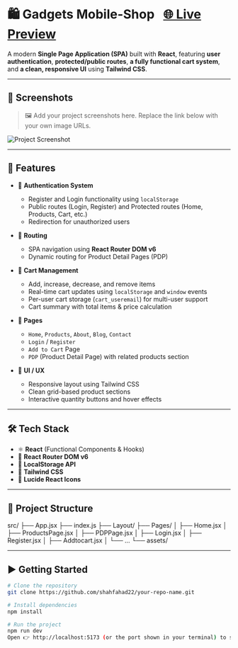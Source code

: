 # 🛍️ Gadgets Mobile-Shop &nbsp;&nbsp;[🌐 **Live Preview**](https://your-live-site-link.com)

A modern **Single Page Application (SPA)** built with **React**, featuring **user authentication**, **protected/public routes**, **a fully functional cart system**, and **a clean, responsive UI** using **Tailwind CSS**.

---

## 📸 Screenshots

> 🖼️ Add your project screenshots here. Replace the link below with your own image URLs.

![Project Screenshot](https://via.placeholder.com/1200x600.png?text=Your+Screenshot+Here)

---

## 🚀 Features

- 🔐 **Authentication System**  
  - Register and Login functionality using `localStorage`  
  - Public routes (Login, Register) and Protected routes (Home, Products, Cart, etc.)  
  - Redirection for unauthorized users  

- 🧭 **Routing**  
  - SPA navigation using **React Router DOM v6**  
  - Dynamic routing for Product Detail Pages (PDP)  

- 🛒 **Cart Management**  
  - Add, increase, decrease, and remove items  
  - Real-time cart updates using `localStorage` and `window` events  
  - Per-user cart storage (`cart_useremail`) for multi-user support  
  - Cart summary with total items & price calculation  

- 🧱 **Pages**  
  - `Home`, `Products`, `About`, `Blog`, `Contact`  
  - `Login` / `Register`  
  - `Add to Cart` Page  
  - `PDP` (Product Detail Page) with related products section  

- 🎨 **UI / UX**  
  - Responsive layout using Tailwind CSS  
  - Clean grid-based product sections  
  - Interactive quantity buttons and hover effects

---

## 🛠️ Tech Stack

- ⚛️ **React** (Functional Components & Hooks)  
- 🧭 **React Router DOM v6**  
- 💾 **LocalStorage API**  
- 🧼 **Tailwind CSS**  
- 🧰 **Lucide React Icons**

---

## 📂 Project Structure

src/
├── App.jsx
├── index.js
├── Layout/
├── Pages/
│ ├── Home.jsx
│ ├── ProductsPage.jsx
│ ├── PDPPage.jsx
│ ├── Login.jsx
│ ├── Register.jsx
│ ├── Addtocart.jsx
│ └── ...
└── assets/


---

## ▶️ Getting Started

```bash
# Clone the repository
git clone https://github.com/shahfahad22/your-repo-name.git

# Install dependencies
npm install

# Run the project
npm run dev
Open 👉 http://localhost:5173 (or the port shown in your terminal) to see the app live.

